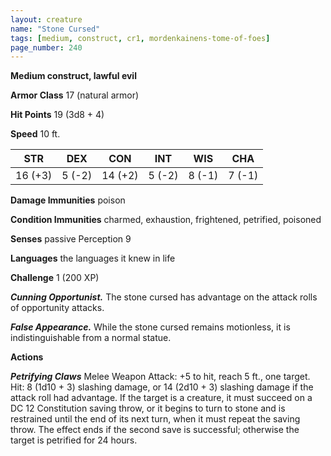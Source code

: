 ```yaml
---
layout: creature
name: "Stone Cursed"
tags: [medium, construct, cr1, mordenkainens-tome-of-foes]
page_number: 240
---
```


**Medium construct, lawful evil**

**Armor Class** 17 (natural armor)

**Hit Points** 19  (3d8 + 4)

**Speed** 10 ft.

|   STR   |   DEX   |   CON   |   INT   |   WIS   |   CHA   |
|:-------:|:-------:|:-------:|:-------:|:-------:|:-------:|
| 16 (+3) | 5 (-2) | 14 (+2) | 5 (-2) | 8 (-1) | 7 (-1) |

**Damage Immunities** poison

**Condition Immunities** charmed, exhaustion, frightened, petrified, poisoned

**Senses** passive Perception 9

**Languages** the languages it knew in life

**Challenge** 1 (200 XP)

***Cunning Opportunist.*** The stone cursed has advantage on the attack rolls of opportunity attacks.

***False Appearance.*** While the stone cursed remains motionless, it is indistinguishable from a normal statue.

**Actions**

***Petrifying Claws*** Melee Weapon Attack: +5 to hit, reach 5 ft., one target. Hit: 8 (1d10 + 3) slashing damage, or 14 (2d10 + 3) slashing damage if the attack roll had advantage. If the target is a creature, it must succeed on a DC 12 Constitution saving throw, or it begins to turn to stone and is restrained until the end of its next turn, when it must repeat the saving throw. The effect ends if the second save is successful; otherwise the target is petrified for 24 hours.